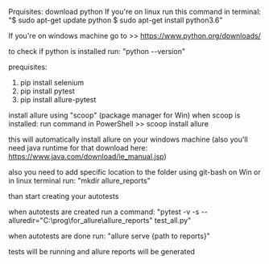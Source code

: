 Prquisites:
download python
If you're on linux run this command in terminal:
"$ sudo apt-get update python
$ sudo apt-get install python3.6"

If you're on windows machine
go to >> https://www.python.org/downloads/

to check if python is installed run:
"python --version"

prequisites: 
1. pip install selenium
2. pip install pytest
3. pip install allure-pytest

install allure using "scoop" (package manager for Win)
when scoop is installed:
run command in PowerShell >> scoop install allure

this will automatically install allure on your windows machine
(also you'll need java runtime for that download here: https://www.java.com/download/ie_manual.jsp)

also you need to add specific location to the folder
using git-bash on Win or in linux terminal run:
"mkdir allure_reports"

than start creating your autotests

when autotests are created run a command: 
"pytest -v -s --alluredir="C:\prog\for_allure\allure_reports" test_all.py"

when autotests are done run: 
"allure serve {path to reports}"

tests will be running and allure reports will be generated